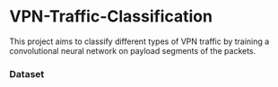 # VPN-Traffic-Classification
This project aims to classify different types of VPN traffic by training a convolutional neural network on payload segments of the packets.
### Dataset
